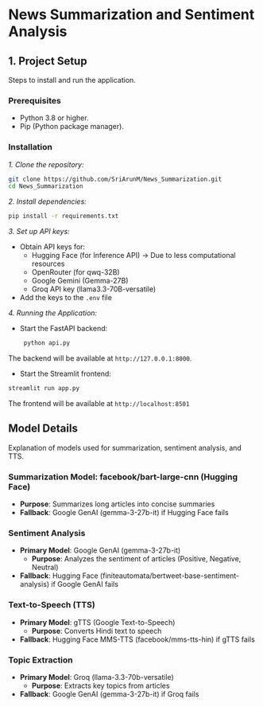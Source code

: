 # News Summarization and Sentiment Analysis

## 1. Project Setup
Steps to install and run the application.

### Prerequisites
- Python 3.8 or higher.  
- Pip (Python package manager).  

### Installation
*1. Clone the repository:*
   ```bash
   git clone https://github.com/SriArunM/News_Summarization.git
   cd News_Summarization
```
*2. Install dependencies:*
   ```bash
   pip install -r requirements.txt
```
   

*3. Set up API keys:*
- Obtain API keys for:
  - Hugging Face (for Inference API) → Due to less computational resources
  - OpenRouter (for qwq-32B)
  - Google Gemini (Gemma-27B)
  - Groq API key (llama3.3-70B-versatile)
- Add the keys to the `.env` file

*4. Running the Application:*
- Start the FastAPI backend:
  
     ```bash
      python api.py
    ```

The backend will be available at `http://127.0.0.1:8000`.

- Start the Streamlit frontend:

```bash
streamlit run app.py
```
The frontend will be available at `http://localhost:8501`

## Model Details
Explanation of models used for summarization, sentiment analysis, and TTS.

### Summarization Model: facebook/bart-large-cnn (Hugging Face)
- **Purpose**: Summarizes long articles into concise summaries
- **Fallback**: Google GenAI (gemma-3-27b-it) if Hugging Face fails

### Sentiment Analysis
- **Primary Model**: Google GenAI (gemma-3-27b-it)
  - **Purpose**: Analyzes the sentiment of articles (Positive, Negative, Neutral)
- **Fallback**: Hugging Face (finiteautomata/bertweet-base-sentiment-analysis) if Google GenAI fails

### Text-to-Speech (TTS)
- **Primary Model**: gTTS (Google Text-to-Speech)
  - **Purpose**: Converts Hindi text to speech
- **Fallback**: Hugging Face MMS-TTS (facebook/mms-tts-hin) if gTTS fails

### Topic Extraction
- **Primary Model**: Groq (llama-3.3-70b-versatile)
  - **Purpose**: Extracts key topics from articles
- **Fallback**: Google GenAI (gemma-3-27b-it) if Groq fails

